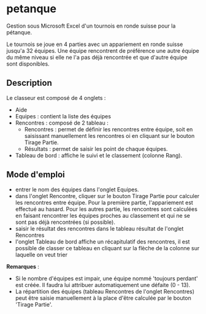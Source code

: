 # petanque
Gestion sous Microsoft Excel d'un tournois en ronde suisse pour la pétanque.

Le tournois se joue en 4 parties avec un appariement en ronde suisse jusqu'a 32 équipes.  Une équipe rencontrent de préférence une autre équipe du même niveau si elle ne l'a pas déjà rencontrée et que d'autre équipe sont disponibles. 

## Description
Le classeur est composé de 4 onglets :
- Aide
- Equipes : contient la liste des équipes
- Rencontres : composé de 2 tableau :
    - Rencontres : permet de définir les rencontres entre équipe, soit en saisissant manuellement les rencontres oi en cliquant sur le bouton Tirage Partie.
    - Résultats : permet de saisir les point de chaque équipes.
- Tableau de bord : affiche le suivi et le classement (colonne Rang).

## Mode d'emploi
* entrer le nom des équipes dans l'onglet Equipes.
* dans l'onglet Rencontre, cliquer sur le bouton Tirage Partie pour calculer les rencontres entre équipe. Pour la première partie, l'appariement est effectué au hasard. Pour les autres partie, les rencontres sont calculées en faisant rencontrer les équipes proches au classement et qui ne se sont pas déjà rencontrées (si possible).
* saisir le résultat des rencontres dans le tableau résultat de l'onglet Rencontres
* l'onglet Tableau de bord affiche un récapitulatif des rencontres, il est possible de classer ce tableau en cliquant sur la flèche de la colonne sur laquelle on veut trier
	
__Remarques__ :	
- Si le nombre d'équipes est impair, une équipe nommé 'toujours perdant' est créée. Il faudra lui attribuer automatiquement une défaite (0 - 13).
- La répartition des équipes (tableau Rencontres de l'onglet Rencontres) peut être saisie manuellement à la place d'être calculée par le bouton 'Tirage Partie'.


